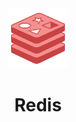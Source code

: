 <div align="center">
  <a href="https://redis.io/">
    <img alt="redis" src="../logos/redis.png" height="96"/>
  </a>
    <h1>Redis</h1>
</div>

